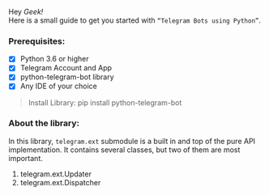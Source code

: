 Hey _Geek!_ <br>
Here is a small guide to get you started with `“Telegram Bots using Python”`.

### Prerequisites:
- [x] Python 3.6 or higher
- [x]	Telegram Account and App
- [x]	python-telegram-bot library
- [x]	Any IDE of your choice

> Install Library: pip install python-telegram-bot

### About the library:
In this library,  `telegram.ext`  submodule is a built in and top of the pure API implementation.
It contains several classes, but two of them are most important.
1. telegram.ext.Updater
1. telegram.ext.Dispatcher


